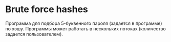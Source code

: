 # Brute force hashes

Программа для подбора 5-буквенного пароля (задается в программе) по хэшу. Программы может работать в нескольких потоках (количество задается пользователем).

